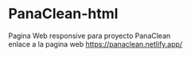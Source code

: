 # PanaClean-html
Pagina Web responsive para proyecto PanaClean
<br /> enlace a la pagina web https://panaclean.netlify.app/
